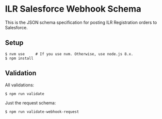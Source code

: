 # ILR Salesforce Webhook Schema

This is the JSON schema specification for posting ILR Registration orders to Salesforce.

## Setup

```
$ nvm use     # If you use nvm. Otherwise, use node.js 8.x.
$ npm install
```

## Validation

All validations:

```
$ npm run validate
```

Just the request schema:

```
$ npm run validate-webhook-request
```
